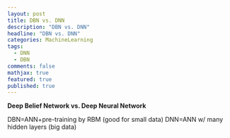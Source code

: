 ```yaml
---
layout: post
title: DBN vs. DNN
description: "DBN vs. DNN"
headline: "DBN vs. DNN"
categories: MachineLearning
tags: 
  - DNN
  - DBN
comments: false
mathjax: true
featured: true
published: true
---
```



**Deep Belief Network vs. Deep Neural Network**

DBN=ANN+pre-training by RBM (good for small data)
DNN=ANN w/ many hidden layers (big data)